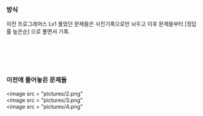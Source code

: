 ### 방식
이전 프로그래머스 Lv1 풀었던 문제들은 사진기록으로만 놔두고 이후 문제들부터 [정답률 높은순] 으로 풀면서 기록.

</br></br></br></br>
### 이전에 풀어놓은 문제들
<image src = "pictures/2.png"
</br>
<image src = "pictures/3.png"
</br>
<image src = "pictures/4.png"
